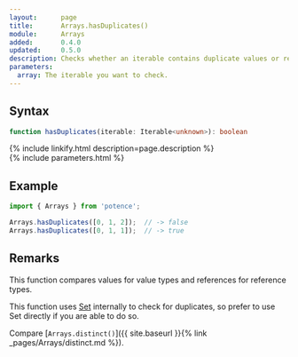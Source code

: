 ```yaml
---
layout:      page
title:       Arrays.hasDuplicates()
module:      Arrays
added:       0.4.0
updated:     0.5.0
description: Checks whether an iterable contains duplicate values or references.
parameters:
  array: The iterable you want to check.
---
```

## Syntax

```ts
function hasDuplicates(iterable: Iterable<unknown>): boolean
```

<div class="description">{% include linkify.html description=page.description %}</div>
{% include parameters.html %}

## Example

```ts
import { Arrays } from 'potence';

Arrays.hasDuplicates([0, 1, 2]);  // -> false
Arrays.hasDuplicates([0, 1, 1]);  // -> true
```

## Remarks

This function compares values for value types and references for reference
types.

This function uses
[Set](https://developer.mozilla.org/en-US/docs/Web/JavaScript/Reference/Global_Objects/Set)
internally to check for duplicates, so prefer to use Set directly if you are
able to do so.

Compare
[`Arrays.distinct()`]({{ site.baseurl }}{% link _pages/Arrays/distinct.md %}).
